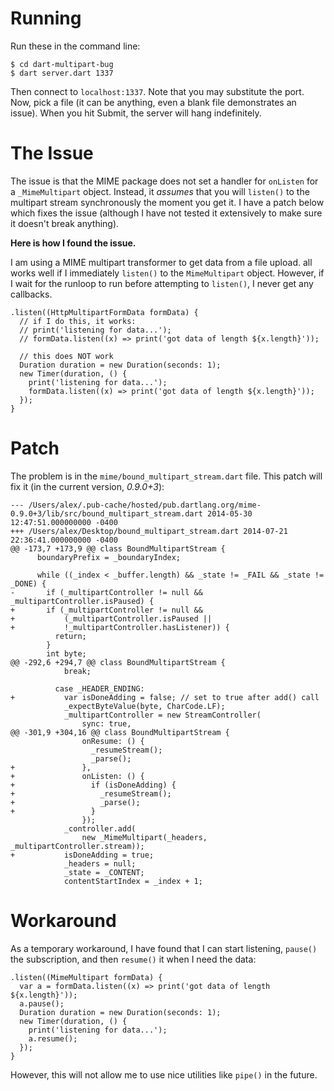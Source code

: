# Running

Run these in the command line:

    $ cd dart-multipart-bug
    $ dart server.dart 1337

Then connect to `localhost:1337`. Note that you may substitute the port. Now, pick a file (it can be anything, even a blank file demonstrates an issue). When you hit Submit, the server will hang indefinitely.

# The Issue

The issue is that the MIME package does not set a handler for `onListen` for a `_MimeMultipart` object. Instead, it *assumes* that you will `listen()` to the multipart stream synchronously the moment you get it. I have a patch below which fixes the issue (although I have not tested it extensively to make sure it doesn't break anything).

**Here is how I found the issue.**

I am using a MIME multipart transformer to get data from a file upload. all works well if I immediately `listen()` to the `MimeMultipart` object. However, if I wait for the runloop to run before attempting to `listen()`, I never get any callbacks.

    .listen((HttpMultipartFormData formData) {
      // if I do this, it works:
      // print('listening for data...');
      // formData.listen((x) => print('got data of length ${x.length}'));
      
      // this does NOT work
      Duration duration = new Duration(seconds: 1);
      new Timer(duration, () {
        print('listening for data...');
        formData.listen((x) => print('got data of length ${x.length}'));
      });
    }

# Patch

The problem is in the `mime/bound_multipart_stream.dart` file. This patch will fix it (in the current version, *0.9.0+3*):

    --- /Users/alex/.pub-cache/hosted/pub.dartlang.org/mime-0.9.0+3/lib/src/bound_multipart_stream.dart	2014-05-30 12:47:51.000000000 -0400
    +++ /Users/alex/Desktop/bound_multipart_stream.dart	2014-07-21 22:36:41.000000000 -0400
    @@ -173,7 +173,9 @@ class BoundMultipartStream {
          boundaryPrefix = _boundaryIndex;
 
          while ((_index < _buffer.length) && _state != _FAIL && _state != _DONE) {
    -       if (_multipartController != null && _multipartController.isPaused) {
    +       if (_multipartController != null &&
    +           (_multipartController.isPaused ||
    +           !_multipartController.hasListener)) {
              return;
            }
            int byte;
    @@ -292,6 +294,7 @@ class BoundMultipartStream {
                break;
 
              case _HEADER_ENDING:
    +           var isDoneAdding = false; // set to true after add() call
                _expectByteValue(byte, CharCode.LF);
                _multipartController = new StreamController(
                    sync: true,
    @@ -301,9 +304,16 @@ class BoundMultipartStream {
                    onResume: () {
                      _resumeStream();
                      _parse();
    +               },
    +               onListen: () {
    +                 if (isDoneAdding) {
    +                   _resumeStream();
    +                   _parse();
    +                 }
                    });
                _controller.add(
                    new _MimeMultipart(_headers, _multipartController.stream));
    +           isDoneAdding = true;
                _headers = null;
                _state = _CONTENT;
                contentStartIndex = _index + 1;

# Workaround

As a temporary workaround, I have found that I can start listening, `pause()` the subscription, and then `resume()` it when I need the data:

    .listen((MimeMultipart formData) {
      var a = formData.listen((x) => print('got data of length ${x.length}'));
      a.pause();
      Duration duration = new Duration(seconds: 1);
      new Timer(duration, () {
        print('listening for data...');
        a.resume();
      });
    }

However, this will not allow me to use nice utilities like `pipe()` in the future.
